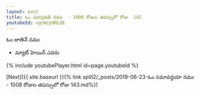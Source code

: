```yaml
---
layout: post
title: ఓం సహస్రజితే నమః  - 1008 రోజుల తపస్సులో రోజు  142
youtubeId: ugnWcp9RLQE
---
```

 
 
 ఓం జాతినే నమః  
 
 -  మ్యాట్ హెయిర్ ఎవరు 
 
  
 
  
 
 
 
 
 
 


{% include youtubePlayer.html id=page.youtubeId %}
 
[Next]({{ site.baseurl }}{% link  split2/_posts/2019-06-23-ఓం సమావర్తయా నమః  - 1008 రోజుల తపస్సులో రోజు  143.md%})
 
